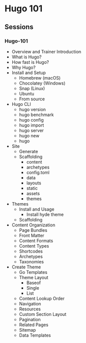 # Hugo 101

## Sessions

### Hugo-101

 - Overview and Trainer Introduction
 - What is Hugo?
 - How fast is Hugo?
 - Why Hugo?
 - Install and Setup
    - Homebrew (macOS)
    - Chocolatey (Windows)
    - Snap (Linux)
    - Ubuntu
    - From source
 - Hugo CLI
    - hugo version
    - hugo benchmark
    - hugo config
    - hugo import
    - hugo server
    - hugo new
    - hugo
 - Site
    - Generate
    - Scaffolding
        - content
        - archetypes
        - config.toml
        - data
        - layouts
        - static
        - assets
        - themes
 - Themes
    - Install and Usage
        - Install hyde theme
    - Scaffolding
 - Content Organization
    - Page Bundles
    - Front Matter
    - Content Formats
    - Content Types
    - Shortcodes
    - Archetypes
    - Taxonomies
 - Create Theme
    - Go Templates
    - Theme Layout
        - Baseof
        - Single
        - List
    - Content Lookup Order
    - Navigation
    - Resources
    - Custom Section Layout
    - Pagination
    - Related Pages
    - Sitemap
    - Data Templates
